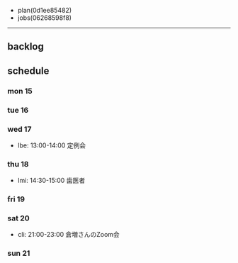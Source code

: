 
- plan(0d1ee85482)
- jobs(06268598f8)
---

## backlog

## schedule
### mon 15
### tue 16
### wed 17
- lbe: 13:00-14:00 定例会
### thu 18
- lmi: 14:30-15:00 歯医者
### fri 19
### sat 20
- cli: 21:00-23:00 倉増さんのZoom会
### sun 21




